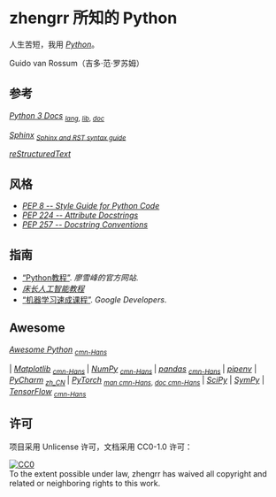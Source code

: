 # zhengrr 所知的 Python

人生苦短，我用 [*Python*](https://python.org "Python, 1991")。

Guido van Rossum（吉多·范·罗苏姆）

## 参考

[*Python 3 Docs*](https://docs.python.org/3/ "Python 3 documentation") <sub>
    [*lang*](https://docs.python.org/3/reference "The Python Language Reference"),
    [*lib*](https://docs.python.org/3/library "The Python Standard Library"),
    [*doc*](https://docs.python.org/3.1/documenting/ "Documenting Python") </sub>

[*Sphinx*](https://www.sphinx-doc.org/) <sub>
    [*Sphinx and RST syntax guide*](https://thomas-cokelaer.info/tutorials/sphinx/) </sub>

[*reStructuredText*](http://docutils.sourceforge.net/rst.html)

## 风格

*   [*PEP 8 -- Style Guide for Python Code*](https://python.org/dev/peps/pep-0008/)
*   [*PEP 224 -- Attribute Docstrings*](https://python.org/dev/peps/pep-0224/)
*   [*PEP 257 -- Docstring Conventions*](https://python.org/dev/peps/pep-0257/)

## 指南

*   [“Python教程”](https://www.liaoxuefeng.com/wiki/0014316089557264a6b348958f449949df42a6d3a2e542c000). *廖雪峰的官方网站*.
*   [*床长人工智能教程*](https://captainbed.net/)
*   [“机器学习速成课程”](https://developers.google.cn/machine-learning/crash-course/). *Google Developers*.

## Awesome

[*Awesome Python*](https://awesome-python.com/) <sub>
    [*cmn-Hans*](http://python.jobbole.com/84464) </sub>

| [*Matplotlib*](https://matplotlib.org/) <sub>
      [*cmn-Hans*](https://matplotlib.org.cn/) </sub>
| [*NumPy*](https://numpy.org/) <sub>
      [*cmn-Hans*](https://numpy.org.cn/) </sub>
| [*pandas*](https://pandas.pydata.org/) <sub>
      [*cmn-Hans*](https://pypandas.cn/) </sub>
| [*pipenv*](https://pypi.org/project/pipenv/)
| [*PyCharm*](https://jetbrains.com/pycharm "一款集成开发环境") <sub>
      [*zh_CN*](https://github.com/pingfangx/jetbrains-in-chinese/tree/master/PyCharm) </sub>
| [*PyTorch*](https://pytorch.org/) <sub>
      [*man cmn-Hans*](https://github.com/zergtant/pytorch-handbook),
      [*doc cmn-Hans*](https://pytorch-cn.readthedocs.io/zh/latest/) </sub>
| [*SciPy*](https://scipy.org/)
| [*SymPy*](https://sympy.org/)
| [*TensorFlow*](https://tensorflow.google.cn) <sub>
      [*cmn-Hans*](http://tensorfly.cn/) </sub>

## 许可

项目采用 Unlicense 许可，文档采用 CC0-1.0 许可：

<p xmlns:dct="https://purl.org/dc/terms/">
  <a rel="license"
     href="https://creativecommons.org/publicdomain/zero/1.0/">
    <img src="https://licensebuttons.net/p/zero/1.0/88x31.png" style="border-style: none;" alt="CC0" />
  </a>
  <br />
  To the extent possible under law,
  <span resource="[_:publisher]" rel="dct:publisher">
    <span property="dct:title">zhengrr</span></span>
  has waived all copyright and related or neighboring rights to this work.
</p>
